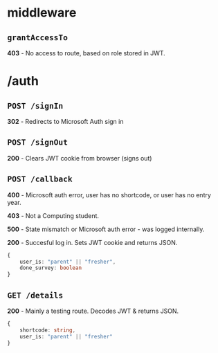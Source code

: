 # **middleware**

## `grantAccessTo`

**403** - No access to route, based on role stored in JWT.

# **/auth**

## `POST /signIn`

**302** - Redirects to Microsoft Auth sign in

## `POST /signOut`

**200** - Clears JWT cookie from browser (signs out)

## `POST /callback`

**400** - Microsoft auth error, user has no shortcode, or user has no entry year.

**403** - Not a Computing student.

**500** - State mismatch or Microsoft auth error - was logged internally.

**200** - Succesful log in. Sets JWT cookie and returns JSON.

```ts
{
    user_is: "parent" || "fresher",
    done_survey: boolean
}
```

## `GET /details`

**200** - Mainly a testing route. Decodes JWT & returns JSON.

```ts
{
    shortcode: string,
    user_is: "parent" || "fresher"
}
```
